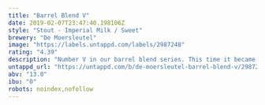```yaml
---
title: "Barrel Blend V"
date: 2019-02-07T23:47:40.198106Z
style: "Stout - Imperial Milk / Sweet"
brewery: "De Moersleutel"
image: "https://labels.untappd.com/labels/2987248"
rating: "4.39"
description: "Number V in our barrel blend series. This time it became a blend of scotch and bourbon barrel aged barley wine and milk-stout. It became a thick and sweet stout with lovely notes of bourbon and scotch which turn into a warming coconut and vanilla aftertaste. "
untappd_url: "https://untappd.com/b/de-moersleutel-barrel-blend-v/2987248"
abv: "13.0"
ibu: "0"
robots: noindex,nofollow
---
```

